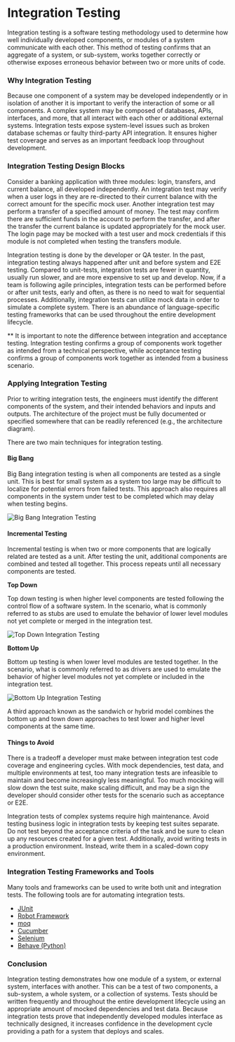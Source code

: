 # Integration Testing

Integration testing is a software testing methodology used to determine how well individually developed components, or modules of a system communicate with each other. This method of testing confirms that an aggregate of a system, or sub-system, works together correctly or otherwise exposes erroneous behavior between two or more units of code.

### Why Integration Testing <a href="#why-integration-testing" id="why-integration-testing"></a>

Because one component of a system may be developed independently or in isolation of another it is important to verify the interaction of some or all components. A complex system may be composed of databases, APIs, interfaces, and more, that all interact with each other or additional external systems. Integration tests expose system-level issues such as broken database schemas or faulty third-party API integration. It ensures higher test coverage and serves as an important feedback loop throughout development.

### Integration Testing Design Blocks <a href="#integration-testing-design-blocks" id="integration-testing-design-blocks"></a>

Consider a banking application with three modules: login, transfers, and current balance, all developed independently. An integration test may verify when a user logs in they are re-directed to their current balance with the correct amount for the specific mock user. Another integration test may perform a transfer of a specified amount of money. The test may confirm there are sufficient funds in the account to perform the transfer, and after the transfer the current balance is updated appropriately for the mock user. The login page may be mocked with a test user and mock credentials if this module is not completed when testing the transfers module.

Integration testing is done by the developer or QA tester. In the past, integration testing always happened after unit and before system and E2E testing. Compared to unit-tests, integration tests are fewer in quantity, usually run slower, and are more expensive to set up and develop. Now, if a team is following agile principles, integration tests can be performed before or after unit tests, early and often, as there is no need to wait for sequential processes. Additionally, integration tests can utilize mock data in order to simulate a complete system. There is an abundance of language-specific testing frameworks that can be used throughout the entire development lifecycle.

\*\* It is important to note the difference between integration and acceptance testing. Integration testing confirms a group of components work together as intended from a technical perspective, while acceptance testing confirms a group of components work together as intended from a business scenario.

### Applying Integration Testing <a href="#applying-integration-testing" id="applying-integration-testing"></a>

Prior to writing integration tests, the engineers must identify the different components of the system, and their intended behaviors and inputs and outputs. The architecture of the project must be fully documented or specified somewhere that can be readily referenced (e.g., the architecture diagram).

There are two main techniques for integration testing.

#### Big Bang <a href="#big-bang" id="big-bang"></a>

Big Bang integration testing is when all components are tested as a single unit. This is best for small system as a system too large may be difficult to localize for potential errors from failed tests. This approach also requires all components in the system under test to be completed which may delay when testing begins.

![Big Bang Integration Testing](https://microsoft.github.io/code-with-engineering-playbook/automated-testing/integration-testing/images/bigBang.jpg)

#### Incremental Testing <a href="#incremental-testing" id="incremental-testing"></a>

Incremental testing is when two or more components that are logically related are tested as a unit. After testing the unit, additional components are combined and tested all together. This process repeats until all necessary components are tested.

**Top Down**

Top down testing is when higher level components are tested following the control flow of a software system. In the scenario, what is commonly referred to as stubs are used to emulate the behavior of lower level modules not yet complete or merged in the integration test.

![Top Down Integration Testing](https://microsoft.github.io/code-with-engineering-playbook/automated-testing/integration-testing/images/topDown.png)

**Bottom Up**

Bottom up testing is when lower level modules are tested together. In the scenario, what is commonly referred to as drivers are used to emulate the behavior of higher level modules not yet complete or included in the integration test.

![Bottom Up Integration Testing](https://microsoft.github.io/code-with-engineering-playbook/automated-testing/integration-testing/images/bottomUp.jpg)

A third approach known as the sandwich or hybrid model combines the bottom up and town down approaches to test lower and higher level components at the same time.

#### Things to Avoid <a href="#things-to-avoid" id="things-to-avoid"></a>

There is a tradeoff a developer must make between integration test code coverage and engineering cycles. With mock dependencies, test data, and multiple environments at test, too many integration tests are infeasible to maintain and become increasingly less meaningful. Too much mocking will slow down the test suite, make scaling difficult, and may be a sign the developer should consider other tests for the scenario such as acceptance or E2E.

Integration tests of complex systems require high maintenance. Avoid testing business logic in integration tests by keeping test suites separate. Do not test beyond the acceptance criteria of the task and be sure to clean up any resources created for a given test. Additionally, avoid writing tests in a production environment. Instead, write them in a scaled-down copy environment.

### Integration Testing Frameworks and Tools <a href="#integration-testing-frameworks-and-tools" id="integration-testing-frameworks-and-tools"></a>

Many tools and frameworks can be used to write both unit and integration tests. The following tools are for automating integration tests.

* [JUnit](https://junit.org/junit5/)
* [Robot Framework](https://robotframework.org/)
* [moq](https://github.com/moq/moq4)
* [Cucumber](https://cucumber.io/)
* [Selenium](https://www.selenium.dev/)
* [Behave (Python)](https://behave.readthedocs.io/)

### Conclusion <a href="#conclusion" id="conclusion"></a>

Integration testing demonstrates how one module of a system, or external system, interfaces with another. This can be a test of two components, a sub-system, a whole system, or a collection of systems. Tests should be written frequently and throughout the entire development lifecycle using an appropriate amount of mocked dependencies and test data. Because integration tests prove that independently developed modules interface as technically designed, it increases confidence in the development cycle providing a path for a system that deploys and scales.
